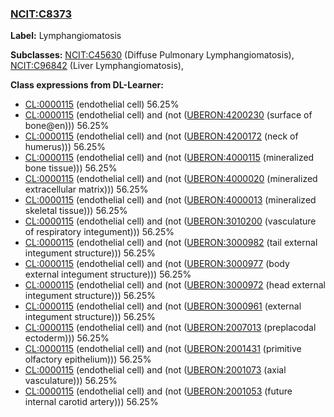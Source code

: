
### [NCIT:C8373](http://purl.obolibrary.org/obo/NCIT_C8373)
**Label:** Lymphangiomatosis

**Subclasses:** [NCIT:C45630](http://purl.obolibrary.org/obo/NCIT_C45630) (Diffuse Pulmonary Lymphangiomatosis), [NCIT:C96842](http://purl.obolibrary.org/obo/NCIT_C96842) (Liver Lymphangiomatosis), 

**Class expressions from DL-Learner:**

- [CL:0000115](http://purl.obolibrary.org/obo/CL_0000115) (endothelial cell) 56.25%
- [CL:0000115](http://purl.obolibrary.org/obo/CL_0000115) (endothelial cell) and (not ([UBERON:4200230](http://purl.obolibrary.org/obo/UBERON_4200230) (surface of bone@en))) 56.25%
- [CL:0000115](http://purl.obolibrary.org/obo/CL_0000115) (endothelial cell) and (not ([UBERON:4200172](http://purl.obolibrary.org/obo/UBERON_4200172) (neck of humerus))) 56.25%
- [CL:0000115](http://purl.obolibrary.org/obo/CL_0000115) (endothelial cell) and (not ([UBERON:4000115](http://purl.obolibrary.org/obo/UBERON_4000115) (mineralized bone tissue))) 56.25%
- [CL:0000115](http://purl.obolibrary.org/obo/CL_0000115) (endothelial cell) and (not ([UBERON:4000020](http://purl.obolibrary.org/obo/UBERON_4000020) (mineralized extracellular matrix))) 56.25%
- [CL:0000115](http://purl.obolibrary.org/obo/CL_0000115) (endothelial cell) and (not ([UBERON:4000013](http://purl.obolibrary.org/obo/UBERON_4000013) (mineralized skeletal tissue))) 56.25%
- [CL:0000115](http://purl.obolibrary.org/obo/CL_0000115) (endothelial cell) and (not ([UBERON:3010200](http://purl.obolibrary.org/obo/UBERON_3010200) (vasculature of respiratory integument))) 56.25%
- [CL:0000115](http://purl.obolibrary.org/obo/CL_0000115) (endothelial cell) and (not ([UBERON:3000982](http://purl.obolibrary.org/obo/UBERON_3000982) (tail external integument structure))) 56.25%
- [CL:0000115](http://purl.obolibrary.org/obo/CL_0000115) (endothelial cell) and (not ([UBERON:3000977](http://purl.obolibrary.org/obo/UBERON_3000977) (body external integument structure))) 56.25%
- [CL:0000115](http://purl.obolibrary.org/obo/CL_0000115) (endothelial cell) and (not ([UBERON:3000972](http://purl.obolibrary.org/obo/UBERON_3000972) (head external integument structure))) 56.25%
- [CL:0000115](http://purl.obolibrary.org/obo/CL_0000115) (endothelial cell) and (not ([UBERON:3000961](http://purl.obolibrary.org/obo/UBERON_3000961) (external integument structure))) 56.25%
- [CL:0000115](http://purl.obolibrary.org/obo/CL_0000115) (endothelial cell) and (not ([UBERON:2007013](http://purl.obolibrary.org/obo/UBERON_2007013) (preplacodal ectoderm))) 56.25%
- [CL:0000115](http://purl.obolibrary.org/obo/CL_0000115) (endothelial cell) and (not ([UBERON:2001431](http://purl.obolibrary.org/obo/UBERON_2001431) (primitive olfactory epithelium))) 56.25%
- [CL:0000115](http://purl.obolibrary.org/obo/CL_0000115) (endothelial cell) and (not ([UBERON:2001073](http://purl.obolibrary.org/obo/UBERON_2001073) (axial vasculature))) 56.25%
- [CL:0000115](http://purl.obolibrary.org/obo/CL_0000115) (endothelial cell) and (not ([UBERON:2001053](http://purl.obolibrary.org/obo/UBERON_2001053) (future internal carotid artery))) 56.25%


